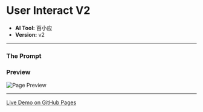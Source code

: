 # User Interact V2

* **AI Tool:** 百小应
* **Version:** v2

---

### The Prompt

>

### Preview

![Page Preview](./preview.png)

---

[Live Demo on GitHub Pages](https://your-username.github.io/AI-Frontend-Gallery/百小应/user-interact-v2/)
